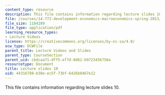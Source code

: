 ```yaml
---
content_type: resource
description: This file contains information regarding lecture slides 10.
file: /courses/14-772-development-economics-macroeconomics-spring-2013/44316788b38eec5f73bf6426b8467e12_MIT14_722S13_lecture10.pdf
file_size: 1184289
file_type: application/pdf
learning_resource_types:
- Lecture Videos
license: https://creativecommons.org/licenses/by-nc-sa/4.0/
ocw_type: OCWFile
parent_title: Lecture Videos and Slides
parent_type: CourseSection
parent_uid: cbdcaa71-dff5-ef7d-0d62-b9723456758a
resourcetype: Document
title: Lecture slides 10
uid: 44316788-b38e-ec5f-73bf-6426b8467e12
---
```

This file contains information regarding lecture slides 10.
